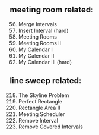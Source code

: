 ## meeting room related:  
56. Merge Intervals  
57. Insert Interval (hard)  
252. Meeting Rooms  
253. Meeting Rooms II  
729. My Calendar I  
731. My Calendar II  
732. My Calendar III (hard)  

## line sweep related:  
218. The Skyline Problem  
391. Perfect Rectangle  
850. Rectangle Area II  
1229. Meeting Scheduler  
1272. Remove Interval  
1288. Remove Covered Intervals  

